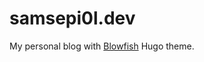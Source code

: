 # samsepi0l.dev

My personal blog with [Blowfish](https://github.com/nunocoracao/blowfish) Hugo theme.
